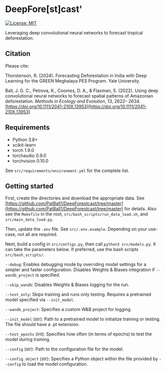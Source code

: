 # DeepFore[st]cast'

 [![License: MIT](https://img.shields.io/badge/License-MIT-blue.svg)](https://opensource.org/licenses/MIT)

Leveraging deep convolutional neural networks to forecast tropical deforestation.

## Citation

Please cite:

Thorstenson, R. (2024). Forecasting Deforestation in India with Deep Learning for the GREEN Meghalaya PES Program. Yale University.

Ball, J. G. C., Petrova, K., Coomes, D. A., & Flaxman, S. (2022). Using deep convolutional neural networks to forecast spatial patterns of Amazonian deforestation. *Methods in Ecology and Evolution*, 13, 2622– 2634. [https://doi.org/10.1111/2041-210X.13953](https://doi.org/10.1111/2041-210X.13953)


## Requirements
- Python 3.8+
- scikit-learn
- torch 1.9.0
- torchaudio 0.9.0
- torchvision 0.10.0

See `src/requirements/environment.yml` for the complete list.

## Getting started

First, create the directories and download the appropriate data. See [https://github.com/PatBall1/DeepForestcast/tree/master](https://github.com/PatBall1/DeepForestcast/tree/master) for details. Also see the `Makefile` in the root, `src/bash_scripts/run_data_load.sh`, and `src/main_data_load.py`. 

Then, update the `.env` file. See `src/.env.example`. Depending on your use-case, not all are required. 

Next, build a config in `src/configs.py`, then call `python3 src/models.py`. It can take the parameters below. If preferred, use the bash scripts `src/bash_scripts/`.

`--debug`:
Enables debugging mode by overriding model settings for a simpler and faster configuration. Disables Weights & Biases integration if `--wandb_project` is specified.

`--skip_wandb`:
Disables Weights & Biases logging for the run.

`--test_only`:
Skips training and runs only testing. Requires a pretrained model specified via `--init_model`.

`--wandb_project`:
Specifies a custom W&B project for logging.

`--init_model` (str):
Path to a pretrained model to initialize training or testing. The file should have a .pt extension.

`--test_epochs` (int):
Specifies how often (in terms of epochs) to test the model during training.

`--config` (str):
Path to the configuration file for the model.

`--config_object` (str):
Specifies a Python object within the file provided by `--config` to load the model configuration.